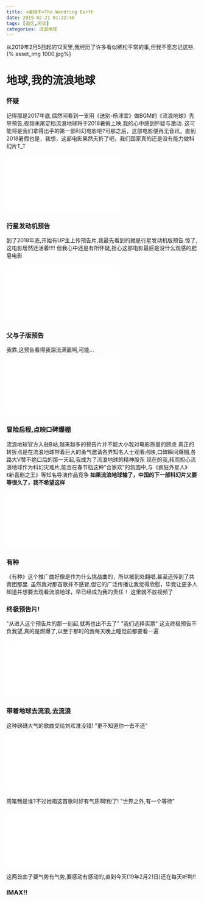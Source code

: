 ```yaml
---
title: <编辑中>The Wandring Earth
date: 2019-02-21 01:22:46
tags: [追忆,闲谈]
categories: 流浪地球
---
```

从2019年2月5日起的12天里,我经历了许多看似稀松平常的事,但我不愿忘记这些.
{% asset_img 1000.jpg%}
<!-- more -->
# 地球,我的流浪地球
### 怀疑
记得那是2017年底,偶然间看到一支用《送别-杨沛宜》做BGM的《流浪地球》先导预告,视频末尾定档流浪地球将于2018暑假上映,我的心中感到怀疑与激动.
这可能将是我们拿得出手的第一部科幻电影吧?可那之后，这部电影便再无音讯，直到2018暑假也是，我想，这部电影果然夭折了吧，我们国家真的还是没有能力做科幻片T_T
<iframe class="biliv" src="//player.bilibili.com/player.html?aid=17727172&cid=28942215&page=1" scrolling="no" border="0" frameborder="no" framespacing="0" allowfullscreen="true"> </iframe>


### 行星发动机预告
到了2018年底,开始有UP主上传预告片,我最先看到的就是行星发动机版预告.惊了,这电影居然还活着!!!!
但我心中还是有所怀疑,担心这部电影最后是没什么观感的肥皂电影
<iframe class="biliv" src="//player.bilibili.com/player.html?aid=40468123&cid=71076612&page=1" scrolling="no" border="0" frameborder="no" framespacing="0" allowfullscreen="true"> </iframe>

### 父与子版预告
我靠,这预告看得我泪流满面啊,可能...
<iframe class="biliv" src="//player.bilibili.com/player.html?aid=40782723&cid=71627108&page=1" scrolling="no" border="0" frameborder="no" framespacing="0" allowfullscreen="true"> </iframe>

### 冒险启程,点映口碑爆棚
流浪地球官方入驻B站,越来越多的预告片并不能大小我对电影质量的顾虑
真正的转折点是在流浪地球带着巨大的勇气邀请各界知名人士观看点映,口碑瞬间爆棚,各路大V赞不绝口后的那一天起,我成为了流浪地球的精神股东
现在的我,转而担心流浪地球作为科幻灾难片,能否在春节档这种"合家欢"的氛围中,与《疯狂外星人》《新喜剧之王》等知名导演作品竞争
**如果流浪地球输了，中国的下一部科幻片又要等很久了，我不希望这样**
<iframe class="biliv" src="//player.bilibili.com/player.html?aid=40467888&cid=71073705&page=1" scrolling="no" border="0" frameborder="no" framespacing="0" allowfullscreen="true"> </iframe>

### 有种
《有种》这个推广曲好像是作为什么挑战曲的，所以被到处翻唱,甚至还传到了共青团那里.
虽然我对那首歌并不感冒,但它的广泛传播让我觉得欣慰，毕竟让更多人知道并想要去观看流浪地球，早已经成为我的责任！
这里就不放视频了

### 终极预告片!
"从进入这个预告片的那一刻起,就再也出不去了"
"我们选择买票"
这支终极预告不负我望,真的是燃爆了,以至于那时的我每天晚上睡觉前都要看一遍
<iframe class="biliv" src="//player.bilibili.com/player.html?aid=41336181&cid=72599777&page=1" scrolling="no" border="0" frameborder="no" framespacing="0" allowfullscreen="true"> </iframe>

### 带着地球去流浪,去流浪
这种磅礴大气的歌曲交给刘欢准没错!
"更不知道你一去不还"
<iframe src="//player.bilibili.com/player.html?aid=41951967&cid=73648957&page=1" scrolling="no" border="0" frameborder="no" framespacing="0" allowfullscreen="true"> </iframe>

周笔畅是谁?不过她唱这首歌时好有气质啊!粉了!
"世界之外,有一个等待"
<iframe src="//player.bilibili.com/player.html?aid=42369133&cid=74358853&page=1" scrolling="no" border="0" frameborder="no" framespacing="0" allowfullscreen="true"> </iframe>

这两首曲子要气势有气势,要感动有感动的,直到今天(19年2月21日)还在每天听鸭!!

### IMAX!!


<script>
    window.onresize = resizeVideos;
    function resizeVideos(){
        var newVideoW =  document.getElementById("content").offsetWidth * 1;
        var newVideoH = newVideoW * 0.66;
        console.log(newVideoW);
        var classes = document.getElementsByClassName("biliv");
        for(var i =0;i<classes.length;i++){
            classes[i].width = newVideoW;
            classes[i].height = newVideoH;
        }
    } 
    resizeVideos();
</script>